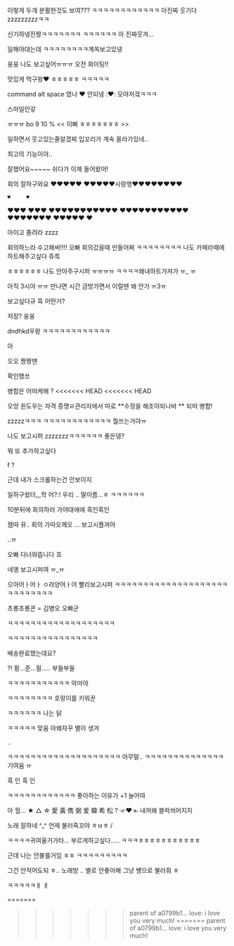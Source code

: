 이렇게 두개 분활한것도 보여???
ㅋㅋㅋㅋㅋㅋㅋㅋㅋㅋㅋㅋ
아진짜 웃기다
zzzzzzzzzㅋㅋ

신기하넹진짱ㅋㅋㅋㅋㅋㅋㅋ
ㅋㅋㅋㅋㅋㅋ
아 진짜웃겨...

일해야대는데
ㅋㅋㅋㅋㅋㅋㅋㅋ계쏙보고있넹

웅웅 나도 보고싶어ㅠㅠㅠ
오전 화이팅!!

맛있게 먹구왕♥
ㅎㅎㅎㅎㅎ ㅋㅋㅋㅋㅋ

command alt space 였나 
:heart:
안되넹
::heart::
모야저겈ㅋㅋㅋ

스마일인갛

ㅠㅠㅠ
bo 9 10 % << 이뻐 ㅎㅎㅎㅎㅎㅎㅎ >>

일하면서 웃고있는줄알겠찌 
입꼬리가 계속 올라가있네..

최고의 기능이야..

잘했어요~~~~~
쉬다가 이제 들어왔어!

회의 잘하구와요 ♥♥♥♥♥
♥♥♥♥♥사랑행♥♥♥♥♥♥♥♥


    ♥     ♥
   ♥♥♥   ♥♥♥
  ♥♥♥♥♥♥♥♥♥♥♥
  ♥♥♥♥♥♥♥♥♥♥♥
    ♥♥♥♥♥♥♥
     ♥♥♥♥♥
       ♥ 

아이고 졸려라 zzzz

회의하느라 수고해써!!!!
오빠 회의갔을때 만들어쩌
ㅋㅋㅋㅋㅋㅋㅋㅋ
나도 카페라떼에 하트해주고싶다
쥬륵 

ㅎㅎㅎㅎㅎㅎ
나도 안아주구시퍼 ㅠㅠㅠㅠ
ㅋㅋㅋㅋ왜내하트가져가
ㅠ_ ㅠ 

아직 3시야
ㅠㅠ
만나면 시간 금방가면서
이럴땐 왜 안가
ㅠ3ㅠ 

보고싶다규
흑
어떤거?

저장?
웅웅

dndhkd우왕
ㅋㅋㅋㅋㅋㅋㅋㅋㅋㅋㅋㅋ


아 


오오 짱짱맨

확인했쏘 

병합은 어떠케해 ? 
<<<<<<< HEAD
<<<<<<< HEAD

오앙
윈도우는 자격 증명ㄹ관리자에서 따로 **수정을 해조야되나바 **
되떠 병합!

zzzzzㅋㅋㅋ
ㅋㅋㅋㅋㅋㅋㅋㅋㅋㅋㅋㅋ
뭘쓰는거야ㅠ

나도 보고시퍼
zzzzzzzㅋㅋㅋㅋㅋㅋ
좋은뎅?

뭐 또 추가하고싶다 

f ?

근데 내가 스크롤하는건 안보이지

일하구왔더,,,학
어?:! 우리 .. 딸이름...ㅎ
ㅋㅋㅋㅋㅋㅋ

10분뒤에 회의하러 가야대애애
흑인흑인

잼따
뀨..
회의 가따오께오
...
보고시플꺼야


..ㅠ



오빠 다녀와뜹니다 
흐

네엥
보고시퍼여
ㅠ_ㅠ 

으아어ㅏ어ㅏ
ㅇ랴양어ㅏ어
빨리보고시퍼
ㅋㅋㅋㅋㅋㅋㅋㅋㅋㅋㅋㅋㅋㅋㅋㅋㅋㅋㅋㅋㅋㅋㅋㅋㅋㅋㅋㅋ

초롱초롱콘 = 김병오 오빠군

ㅋㅋㅋㅋㅋㅋㅋㅋㅋㅋㅋㅋㅋㅋㅋㅋㅋㅋㅋ


ㅋㅋㅋㅋㅋㅋㅋㅋㅋㅋㅋㅋㅋㅋㅋㅋ

배송완료했는데요?


?!
황...준...필.....
부들부들


ㅋㅋㅋㅋㅋㅋㅋㅋㅋㅋㅋ
악마야

ㅋㅋㅋㅋㅋㅋㅋㅋ
호랑이를 키워꾼

ㅋㅋㅋㅋㅋㅋ
나는 닭


ㅋㅋㅋㅋㅋ
맞움 
아왜자꾸
별이
생겨

..

ㅋㅋㅋㅋㅋㅋㅋㅋㅋㅋㅋㅋㅋㅋㅋㅋㅋㅋㅋㅋ
아무말..
ㅋㅋㅋㅋㅋㅋㅋㅋㅋㅋㅋㅋㅋㅋ
기여움
ㅠ

흑
인
흑
인


ㅋㅋㅋㅋㅋㅋㅋㅋㅋㅋㅋㅋ
좋아하는 이유가 +1 늘어따


아 헐...
★
△
☆
愛
黃 儁 弼 爱 韓 希 松
?
☞♥☜
내꺼왜 블럭씌어지지

노래 잘하네
^_^
언제 불러죽꼬야
ㅎㅂㅎ /

ㅋㅋㅋㅋ귀여울거가타...
부르게하고싶다.....
ㅋㅋㅋㅎㅎㅎㅎㅎㅎㅎㅎㅎㅎㅎ


근데 나는 안불를거임
ㅎㅎ
ㅋㅋㅋㅋㅋㅋㅋㅋㅋ

그건 안적어도되 ㅎ..
노래방 .. 별로 안좋아해 
그냥 썡으로 불러줘
ㅎ


ㅋㅋㅋㅋㅋㅐ
ㅐ

=======
>>>>>>> parent of a0799b1... love: i love you very much!
=======
>>>>>>> parent of a0799b1... love: i love you very much!
